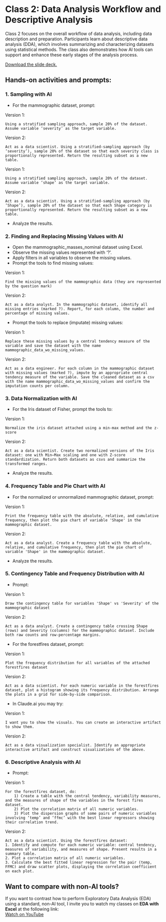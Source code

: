# Class 2: Data Analysis Workflow and Descriptive Analysis

Class 2 focuses on the overall workflow of data analysis, including data description and preparation. Participants learn about descriptive data analysis (DDA), which involves summarizing and characterizing datasets using statistical methods. The class also demonstrates how AI tools can support and enhance these early stages of the analysis process.

[Download the slide deck.](./DA2I_Class02_DD_DDA.pdf)

## Hands-on activities and prompts:

### 1. Sampling with AI
- For the mammographic dataset, prompt:

Version 1:
```
Using a stratified sampling approach, sample 20% of the dataset. Assume variable ‘severity’ as the target variable.
```
Version 2:
```
Act as a data scientist. Using a stratified-sampling approach (by ‘severity’), sample 20% of the dataset so that each severity class is proportionally represented. Return the resulting subset as a new table.
```
Version 1:
```
Using a stratified sampling approach, sample 20% of the dataset. Assume variable ‘shape’ as the target variable.
```
Version 2:
```
Act as a data scientist. Using a stratified-sampling approach (by ‘Shape’), sample 20% of the dataset so that each Shape category is proportionally represented. Return the resulting subset as a new table.
```
- Analyze the results.

### 2. Finding and Replacing Missing Values with AI
- Open the mammographic_masses_nominal dataset using Excel.
- Observe the missing values represented with ‘?’.
- Apply filters in all variables to observe the missing values.
- Prompt the tools to find missing values:

Version 1:
```
Find the missing values of the mammographic data (they are represented by the question mark)
```
Version 2:
```
Act as a data analyst. In the mammographic dataset, identify all missing entries (marked ?). Report, for each column, the number and percentage of missing values.
```
- Prompt the tools to replace (imputate) missing values:

Version 1:
```
Replace these missing values by a central tendency measure of the variable and save the dataset with the name mammographic_data_wo_missing_values.
```
Version 2:
```
Act as a data engineer. For each column in the mammographic dataset with missing values (marked ?), impute by an appropriate central tendency measure of the variable. Save the cleaned dataset as a csv with the name mammographic_data_wo_missing_values and confirm the imputation counts per column.
```

### 3. Data Normalization with AI
- For the Iris dataset of Fisher, prompt the tools to:

Version 1:
```
Normalize the iris dataset attached using a min-max method and the z-score
```
Version 2:
```
Act as a data scientist. Create two normalized versions of the Iris dataset: one with Min–Max scaling and one with Z-score standardization. Return both datasets as csvs and summarize the transformed ranges.
```
- Analyze the results.

### 4. Frequency Table and Pie Chart with AI
- For the normalized or unnormalized mammographic dataset, prompt:

Version 1:
```
Print the frequency table with the absolute, relative, and cumulative frequency, then plot the pie chart of variable 'Shape' in the mammographic dataset.
```
Version 2:
```
Act as a data analyst. Create a frequency table with the absolute, relative, and cumulative frequency, then plot the pie chart of variable 'Shape' in the mammographic dataset.
```
- Analyze the results.

### 5. Contingency Table and Frequency Distribution with AI
- Prompt:

Version 1:
```
Draw the contingency table for variables 'Shape' vs 'Severity' of the mammographic dataset
```
Version 2:
```
Act as a data analyst. Create a contingency table crossing Shape (rows) and Severity (columns) for the mammographic dataset. Include both raw counts and row-percentage margins.
```
- For the forestfires dataset, prompt:

Version 1:
```
Plot the frequency distribution for all variables of the attached forestfires dataset
```
Version 2:
```
Act as a data scientist. For each numeric variable in the forestfires dataset, plot a histogram showing its frequency distribution. Arrange the plots in a grid for side-by-side comparison.
```
- In Claude.ai you may try:

Version 1:
```
I want you to show the visuals. You can create an interactive artifact to show them.
```
Version 2:
```
Act as a data visualization specialist. Identify an appropriate interactive artifact and construct visualizations of the above.
```

### 6. Descriptive Analysis with AI
- Prompt:

Version 1:
```
For the forestfires dataset, do:
    1) Create a table with the central tendency, variability measures, and the measures of shape of the variables in the forest fires dataset.
    2) Plot the correlation matrix of all numeric variables.
    3) Plot the dispersion graphs of some pairs of numeric variables involving ‘temp’ and ‘ffmc’ with the best linear regressors showing their correlation trend.
```
Version 2:
```
Act as a data scientist. Using the forestfires dataset:
1. Identify and compute for each numeric variable: central tendency, measures of variability, and measures of shape. Present results in a summary table.
2. Plot a correlation matrix of all numeric variables.
3. Calculate the best fitted linear regression for the pair (temp, FFMC) and draw scatter plots, displaying the correlation coefficient on each plot.
```
## Want to compare with non-AI tools?  
If you want to contrast how to perform Exploratory Data Analysis (EDA) using a standard, non-AI tool, I invite you to watch my classes on **EDA with Excel** at the following link:  
[Watch on YouTube](https://www.youtube.com/watch?v=zxFmJuPDWrs&list=PLDAcHI0EPlZIVv6xCs-ahKSVd7oLzmR-d&index=6)
